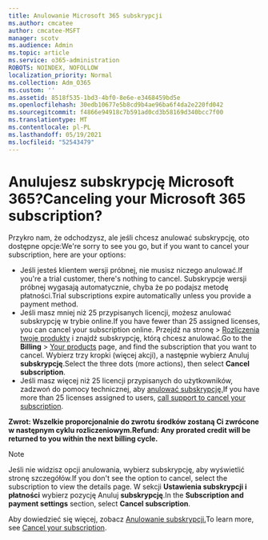 ```yaml
---
title: Anulowanie Microsoft 365 subskrypcji
ms.author: cmcatee
author: cmcatee-MSFT
manager: scotv
ms.audience: Admin
ms.topic: article
ms.service: o365-administration
ROBOTS: NOINDEX, NOFOLLOW
localization_priority: Normal
ms.collection: Adm_O365
ms.custom: ''
ms.assetid: 8518f535-1bd3-4bf0-8e6e-e3468459bd5e
ms.openlocfilehash: 30edb10677e5b8cd9b4ae96ba6f4da2e220fd042
ms.sourcegitcommit: f4866e94918c7b591ad0cd3b58169d340bcc7f00
ms.translationtype: MT
ms.contentlocale: pl-PL
ms.lasthandoff: 05/19/2021
ms.locfileid: "52543479"
---
```

# <a name="canceling-your-microsoft-365-subscription"></a><span data-ttu-id="cfda0-102">Anulujesz subskrypcję Microsoft 365?</span><span class="sxs-lookup"><span data-stu-id="cfda0-102">Canceling your Microsoft 365 subscription?</span></span>

<span data-ttu-id="cfda0-103">Przykro nam, że odchodzysz, ale jeśli chcesz anulować subskrypcję, oto dostępne opcje:</span><span class="sxs-lookup"><span data-stu-id="cfda0-103">We're sorry to see you go, but if you want to cancel your subscription, here are your options:</span></span>
  
- <span data-ttu-id="cfda0-104">Jeśli jesteś klientem wersji próbnej, nie musisz niczego anulować.</span><span class="sxs-lookup"><span data-stu-id="cfda0-104">If you're a trial customer, there's nothing to cancel.</span></span> <span data-ttu-id="cfda0-105">Subskrypcje wersji próbnej wygasają automatycznie, chyba że po podajsz metodę płatności.</span><span class="sxs-lookup"><span data-stu-id="cfda0-105">Trial subscriptions expire automatically unless you provide a payment method.</span></span>
- <span data-ttu-id="cfda0-106">Jeśli masz mniej niż 25 przypisanych licencji, możesz anulować subskrypcję w trybie online.</span><span class="sxs-lookup"><span data-stu-id="cfda0-106">If you have fewer than 25 assigned licenses, you can cancel your subscription online.</span></span> <span data-ttu-id="cfda0-107">Przejdź na  stronę \> [Rozliczenia twoje produkty](https://go.microsoft.com/fwlink/p/?linkid=842054) i znajdź subskrypcję, którą chcesz anulować.</span><span class="sxs-lookup"><span data-stu-id="cfda0-107">Go to the **Billing** \> [Your products](https://go.microsoft.com/fwlink/p/?linkid=842054) page, and find the subscription that you want to cancel.</span></span> <span data-ttu-id="cfda0-108">Wybierz trzy kropki (więcej akcji), a następnie wybierz Anuluj **subskrypcję**.</span><span class="sxs-lookup"><span data-stu-id="cfda0-108">Select the three dots (more actions), then select **Cancel subscription**.</span></span>
- <span data-ttu-id="cfda0-109">Jeśli masz więcej niż 25 licencji przypisanych do użytkowników, zadzwoń do pomocy technicznej, aby [anulować subskrypcję.](https://go.microsoft.com/fwlink/p/?linkid=518322)</span><span class="sxs-lookup"><span data-stu-id="cfda0-109">If you have more than 25 licenses assigned to users, [call support to cancel your subscription](https://go.microsoft.com/fwlink/p/?linkid=518322).</span></span>

<span data-ttu-id="cfda0-110">**Zwrot: Wszelkie proporcjonalnie do zwrotu środków zostaną Ci zwrócone w następnym cyklu rozliczeniowym.**</span><span class="sxs-lookup"><span data-stu-id="cfda0-110">**Refund: Any prorated credit will be returned to you within the next billing cycle.**</span></span>

> [!NOTE]
> <span data-ttu-id="cfda0-111">Jeśli nie widzisz opcji anulowania, wybierz subskrypcję, aby wyświetlić stronę szczegółów.</span><span class="sxs-lookup"><span data-stu-id="cfda0-111">If you don't see the option to cancel, select the subscription to view the details page.</span></span> <span data-ttu-id="cfda0-112">W sekcji **Ustawienia subskrypcji i płatności** wybierz pozycję Anuluj **subskrypcję**.</span><span class="sxs-lookup"><span data-stu-id="cfda0-112">In the **Subscription and payment settings** section, select **Cancel subscription**.</span></span>

<span data-ttu-id="cfda0-113">Aby dowiedzieć się więcej, zobacz [Anulowanie subskrypcji.](/microsoft-365/commerce/subscriptions/cancel-your-subscription)</span><span class="sxs-lookup"><span data-stu-id="cfda0-113">To learn more, see [Cancel your subscription](/microsoft-365/commerce/subscriptions/cancel-your-subscription).</span></span>
